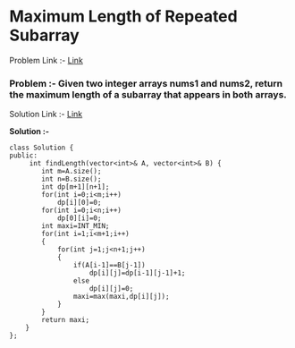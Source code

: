 # Maximum Length of Repeated Subarray

Problem Link :- [Link](https://leetcode.com/problems/maximum-length-of-repeated-subarray/description/)

<h3>
Problem :- Given two integer arrays nums1 and nums2, return the maximum length of a subarray that appears in both arrays.
</h3>

Solution Link :- [Link](https://leetcode.com/problems/maximum-length-of-repeated-subarray/submissions/886403843/)

**Solution :-**
```
class Solution {
public:
     int findLength(vector<int>& A, vector<int>& B) {
        int m=A.size();
        int n=B.size();
        int dp[m+1][n+1];
        for(int i=0;i<m;i++)
            dp[i][0]=0;
        for(int i=0;i<n;i++)
            dp[0][i]=0;
        int maxi=INT_MIN;
        for(int i=1;i<m+1;i++)
        {
            for(int j=1;j<n+1;j++)
            {
                if(A[i-1]==B[j-1])
                    dp[i][j]=dp[i-1][j-1]+1;
                else
                    dp[i][j]=0;
                maxi=max(maxi,dp[i][j]);
            }
        }
        return maxi;
    }
};
```
